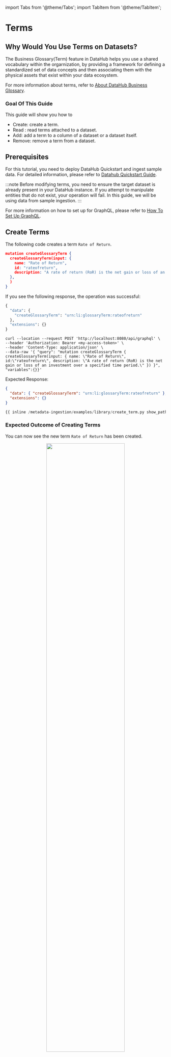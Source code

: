 import Tabs from '@theme/Tabs';
import TabItem from '@theme/TabItem';

# Terms

## Why Would You Use Terms on Datasets?

The Business Glossary(Term) feature in DataHub helps you use a shared vocabulary within the orgarnization, by providing a framework for defining a standardized set of data concepts and then associating them with the physical assets that exist within your data ecosystem.

For more information about terms, refer to [About DataHub Business Glossary](/docs/glossary/business-glossary.md).

### Goal Of This Guide

This guide will show you how to

- Create: create a term.
- Read : read terms attached to a dataset.
- Add: add a term to a column of a dataset or a dataset itself.
- Remove: remove a term from a dataset.

## Prerequisites

For this tutorial, you need to deploy DataHub Quickstart and ingest sample data.
For detailed information, please refer to [Datahub Quickstart Guide](/docs/quickstart.md).

:::note
Before modifying terms, you need to ensure the target dataset is already present in your DataHub instance.
If you attempt to manipulate entities that do not exist, your operation will fail.
In this guide, we will be using data from sample ingestion.
:::

For more information on how to set up for GraphQL, please refer to [How To Set Up GraphQL](/docs/api/graphql/how-to-set-up-graphql.md).

## Create Terms

The following code creates a term `Rate of Return`.

<Tabs>
<TabItem value="graphql" label="GraphQL" default>

```json
mutation createGlossaryTerm {
  createGlossaryTerm(input: {
    name: "Rate of Return",
    id: "rateofreturn",
    description: "A rate of return (RoR) is the net gain or loss of an investment over a specified time period."
  },
  )
}
```

If you see the following response, the operation was successful:

```python
{
  "data": {
    "createGlossaryTerm": "urn:li:glossaryTerm:rateofreturn"
  },
  "extensions": {}
}
```

</TabItem>

<TabItem value="curl" label="Curl">

```shell
curl --location --request POST 'http://localhost:8080/api/graphql' \
--header 'Authorization: Bearer <my-access-token>' \
--header 'Content-Type: application/json' \
--data-raw '{ "query": "mutation createGlossaryTerm { createGlossaryTerm(input: { name: \"Rate of Return\", id:\"rateofreturn\", description: \"A rate of return (RoR) is the net gain or loss of an investment over a specified time period.\" }) }", "variables":{}}'
```

Expected Response:

```json
{
  "data": { "createGlossaryTerm": "urn:li:glossaryTerm:rateofreturn" },
  "extensions": {}
}
```

</TabItem>

<TabItem value="python" label="Python">

```python
{{ inline /metadata-ingestion/examples/library/create_term.py show_path_as_comment }}
```

</TabItem>
</Tabs>

### Expected Outcome of Creating Terms

You can now see the new term `Rate of Return` has been created.


<p align="center">
  <img width="70%"  src="https://raw.githubusercontent.com/datahub-project/static-assets/main/imgs/apis/tutorials/term-created.png"/>
</p>


We can also verify this operation by programmatically searching `Rate of Return` term after running this code using the `datahub` cli.

```shell
datahub get --urn "urn:li:glossaryTerm:rateofreturn" --aspect glossaryTermInfo

{
  "glossaryTermInfo": {
    "definition": "A rate of return (RoR) is the net gain or loss of an investment over a specified time period.",
    "name": "Rate of Return",
    "termSource": "INTERNAL"
  }
}
```

## Read Terms

<Tabs>
<TabItem value="graphql" label="GraphQL" default>

```json
query {
  dataset(urn: "urn:li:dataset:(urn:li:dataPlatform:hive,fct_users_created,PROD)") {
    glossaryTerms {
      terms {
        term {
          urn
          glossaryTermInfo {
            name
            description
          }
        }
      }
    }
  }
}
```

If you see the following response, the operation was successful:

```python
{
  "data": {
    "dataset": {
      "glossaryTerms": {
        "terms": [
          {
            "term": {
              "urn": "urn:li:glossaryTerm:CustomerAccount",
              "glossaryTermInfo": {
                "name": "CustomerAccount",
                "description": "account that represents an identified, named collection of balances and cumulative totals used to summarize customer transaction-related activity over a designated period of time"
              }
            }
          }
        ]
      }
    }
  },
  "extensions": {}
}
```

</TabItem>
<TabItem value="curl" label="Curl">

```shell
curl --location --request POST 'http://localhost:8080/api/graphql' \
--header 'Authorization: Bearer <my-access-token>' \
--header 'Content-Type: application/json' \
--data-raw '{ "query": "{dataset(urn: \"urn:li:dataset:(urn:li:dataPlatform:hive,fct_users_created,PROD)\") {glossaryTerms {terms {term {urn glossaryTermInfo { name description } } } } } }", "variables":{}}'
```

Expected Response:

````json
{"data":{"dataset":{"glossaryTerms":{"terms":[{"term":{"urn":"urn:li:glossaryTerm:CustomerAccount","glossaryTermInfo":{"name":"CustomerAccount","description":"account that represents an identified, named collection of balances and cumulative totals used to summarize customer transaction-related activity over a designated period of time"}}}]}}},"extensions":{}}```
````

</TabItem>
<TabItem value="python" label="Python">

```python
{{ inline /metadata-ingestion/examples/library/dataset_query_terms.py show_path_as_comment }}
```

</TabItem>
</Tabs>

## Add Terms

### Add Terms to a dataset

The following code shows you how can add terms to a dataset.
In the following code, we add a term `Rate of Return` to a dataset named `fct_users_created`.

<Tabs>
<TabItem value="graphql" label="GraphQL" default>

```json
mutation addTerms {
    addTerms(
      input: {
        termUrns: ["urn:li:glossaryTerm:rateofreturn"],
        resourceUrn: "urn:li:dataset:(urn:li:dataPlatform:hive,fct_users_created,PROD)",
      }
  )
}
```

If you see the following response, the operation was successful:

```python
{
  "data": {
    "addTerms": true
  },
  "extensions": {}
}
```

</TabItem>
<TabItem value="curl" label="Curl">

```shell
curl --location --request POST 'http://localhost:8080/api/graphql' \
--header 'Authorization: Bearer <my-access-token>' \
--header 'Content-Type: application/json' \
--data-raw '{ "query": "mutation addTerm { addTerms(input: { termUrns: [\"urn:li:glossaryTerm:rateofreturn\"], resourceUrn: \"urn:li:dataset:(urn:li:dataPlatform:hive,fct_users_created,PROD)\" }) }", "variables":{}}'
```

Expected Response:

```json
{ "data": { "addTerms": true }, "extensions": {} }
```

</TabItem>
<TabItem value="python" label="Python">

```python
{{ inline /metadata-ingestion/examples/library/dataset_add_term.py show_path_as_comment }}
```

</TabItem>
</Tabs>

### Add Terms to a Column of a Dataset

<Tabs>
<TabItem value="graphql" label="GraphQL">

```json
mutation addTerms {
    addTerms(
      input: {
        termUrns: ["urn:li:glossaryTerm:rateofreturn"],
        resourceUrn: "urn:li:dataset:(urn:li:dataPlatform:hive,fct_users_created,PROD)",
        subResourceType:DATASET_FIELD,
        subResource:"user_name"})
}
```

</TabItem>
<TabItem value="curl" label="Curl">

```shell
curl --location --request POST 'http://localhost:8080/api/graphql' \
--header 'Authorization: Bearer <my-access-token>' \
--header 'Content-Type: application/json' \
--data-raw '{ "query": "mutation addTerms { addTerms(input: { termUrns: [\"urn:li:glossaryTerm:rateofreturn\"], resourceUrn: \"urn:li:dataset:(urn:li:dataPlatform:hive,fct_users_created,PROD)\", subResourceType: DATASET_FIELD, subResource: \"user_name\" }) }", "variables":{}}'
```

Expected Response:

```json
{ "data": { "addTerms": true }, "extensions": {} }
```

</TabItem>
<TabItem value="python" label="Python">

```python
{{ inline /metadata-ingestion/examples/library/dataset_add_column_term.py show_path_as_comment }}
```

</TabItem>
</Tabs>

### Expected Outcome of Adding Terms

You can now see `Rate of Return` term has been added to `user_name` column.


<p align="center">
  <img width="70%"  src="https://raw.githubusercontent.com/datahub-project/static-assets/main/imgs/apis/tutorials/term-added.png"/>
</p>


## Remove Terms

The following code remove a term from a dataset.
After running this code, `Rate of Return` term will be removed from a `user_name` column.

<Tabs>
<TabItem value="graphql" label="GraphQL" default>

```json
mutation removeTerm {
    removeTerm(
      input: {
        termUrn: "urn:li:glossaryTerm:rateofreturn",
        resourceUrn: "urn:li:dataset:(urn:li:dataPlatform:hive,fct_users_created,PROD)",
        subResourceType:DATASET_FIELD,
        subResource:"user_name"})
}
```

Note that you can also remove a term from a dataset if you don't specify `subResourceType` and `subResource`.

```json
mutation removeTerm {
    removeTerm(
      input: {
        termUrn: "urn:li:glossaryTerm:rateofreturn",
        resourceUrn: "urn:li:dataset:(urn:li:dataPlatform:hive,fct_users_created,PROD)",
      })
}
```

Also note that you can remove terms from multiple entities or subresource using `batchRemoveTerms`.

```json
mutation batchRemoveTerms {
    batchRemoveTerms(
      input: {
        termUrns: ["urn:li:glossaryTerm:rateofreturn"],
        resources: [
          { resourceUrn:"urn:li:dataset:(urn:li:dataPlatform:hdfs,SampleHdfsDataset,PROD)"} ,
          { resourceUrn:"urn:li:dataset:(urn:li:dataPlatform:hive,fct_users_created,PROD)"} ,]
      }
    )
}
```

</TabItem>
<TabItem value="curl" label="Curl">

```shell
curl --location --request POST 'http://localhost:8080/api/graphql' \
--header 'Authorization: Bearer <my-access-token>' \
--header 'Content-Type: application/json' \
--data-raw '{ "query": "mutation removeTerm { removeTerm(input: { termUrn: \"urn:li:glossaryTerm:rateofreturn\", resourceUrn: \"urn:li:dataset:(urn:li:dataPlatform:hdfs,SampleHdfsDataset,PROD)\" }) }", "variables":{}}'
```

</TabItem>
<TabItem value="python" label="Python">

```python
{{ inline /metadata-ingestion/examples/library/dataset_remove_term_execute_graphql.py show_path_as_comment }}
```

</TabItem>
</Tabs>

### Expected Outcome of Removing Terms

You can now see `Rate of Return` term has been removed to `user_name` column.


<p align="center">
  <img width="70%"  src="https://raw.githubusercontent.com/datahub-project/static-assets/main/imgs/apis/tutorials/term-removed.png"/>
</p>

